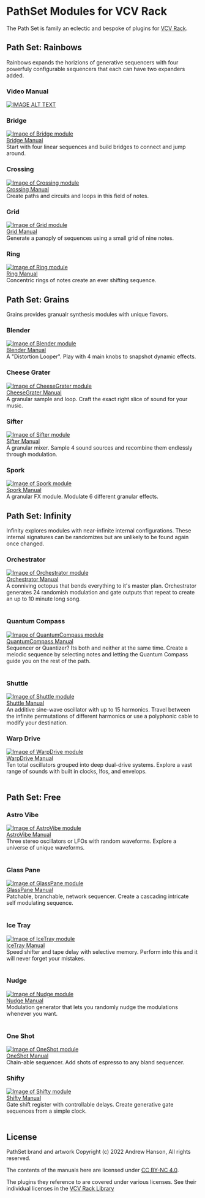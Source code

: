
# PathSet Modules for VCV Rack

The Path Set is family an eclectic and bespoke of plugins for [VCV Rack](https://vcvrack.com/).

## Path Set: Rainbows 

Rainbows expands the horizions of generative sequencers with four powerfuly configurable sequencers that each can have two expanders added.

### Video Manual
[![IMAGE ALT TEXT](http://img.youtube.com/vi/2AhMRoFNOko/0.jpg)](http://www.youtube.com/watch?v=2AhMRoFNOko "Video Manual")

### Bridge
<a href="modules/Bridge.md">![Image of Bridge module](images/Bridge.png)</a><br/>
[Bridge Manual](modules/Bridge.md)<br/>
Start with four linear sequences and build bridges to connect and jump around.

### Crossing
<a href="modules/Crossing.md">![Image of Crossing module](images/Crossing.png)</a><br/>
[Crossing Manual](modules/Crossing.md)<br/>
Create paths and circuits and loops in this field of notes.

### Grid
<a href="modules/Grid.md">![Image of Grid module](images/Grid.png)</a><br/>
[Grid Manual](modules/Grid.md)<br/>
Generate a panoply of sequences using a small grid of nine notes.

### Ring
<a href="modules/Ring.md">![Image of Ring module](images/Ring.png)</a><br/>
[Ring Manual](modules/Ring.md)<br/>
Concentric rings of notes create an ever shifting sequence.

## Path Set: Grains 

Grains provides granualr synthesis modules with unique flavors.

### Blender
<a href="modules/Blender.md">![Image of Blender module](images/Blender.png)</a><br/>
[Blender Manual](modules/Blender.md)<br/>
A "Distortion Looper". Play with 4 main knobs to snapshot dynamic effects.

### Cheese Grater
<a href="modules/CheeseGrater.md">![Image of CheeseGrater module](images/CheeseGrater.png)</a><br/>
[CheeseGrater Manual](modules/CheeseGrater.md)<br/>
A granular sample and loop. Craft the exact right slice of sound for your music.

### Sifter
<a href="modules/Sifter.md">![Image of Sifter module](images/Sifter.png)</a><br/>
[Sifter Manual](modules/Sifter.md)<br/>
A granular mixer. Sample 4 sound sources and recombine them endlessly through modulation.

### Spork
<a href="modules/Spork.md">![Image of Spork module](images/Spork.png)</a><br/>
[Spork Manual](modules/Spork.md)<br/>
A granular FX module. Modulate 6 different granular effects.

## Path Set: Infinity
Infinity explores modules with near-infinite internal configurations. These internal signatures can be randomizes but are unlikely to be found again once changed.

### Orchestrator
<a href="modules/Orchestrator.md">![Image of Orchestrator module](images/Orchestrator.png)</a><br/>
[Orchestrator Manual](modules/Orchestrator.md)<br/>
A conniving octopus that bends everything to it's master plan. Orchestrator generates 24 randomish modulation and gate outputs that repeat to create an up to 10 minute long song.
<br/><br/>

### Quantum Compass
<a href="modules/QuantumCompass.md">![Image of QuantumCompass module](images/QuantumCompass.png)</a><br/>
[QuantumCompass Manual](modules/QuantumCompass.md)<br/>
Sequencer or Quantizer? Its both and neither at the same time. Create a melodic sequence by selecting notes and letting the Quantum Compass guide you on the rest of the path.
<br/><br/>

### Shuttle
<a href="modules/Shuttle.md">![Image of Shuttle module](images/Shuttle.png)</a><br/>
[Shuttle Manual](modules/Shuttle.md)<br/>
An additive sine-wave oscillator with up to 15 harmonics. Travel between the infinite permutations of different harmonics or use a polyphonic cable to modify your destination.

### Warp Drive
<a href="modules/WarpDrive.md">![Image of WarpDrive module](images/WarpDrive.png)</a><br/>
[WarpDrive Manual](modules/WarpDrive.md)<br/>
Ten total oscillators grouped into deep dual-drive systems. Explore a vast range of sounds with built in clocks, lfos, and envelops.
<br/><br/>

## Path Set: Free

### Astro Vibe
<a href="modules/AstroVibe.md">![Image of AstroVibe module](images/AstroVibe.png)</a><br/>
[AstroVibe Manual](modules/AstroVibe.md)<br/>
Three stereo oscillators or LFOs with random waveforms. Explore a universe of unique waveforms.
<br/><br/>

### Glass Pane
<a href="modules/GlassPane.md">![Image of GlassPane module](images/GlassPane.png)</a><br/>
[GlassPane Manual](modules/GlassPane.md)<br/>
Patchable, branchable, network sequencer. Create a cascading intricate self modulating sequence.
<br/><br/>

### Ice Tray
<a href="modules/IceTray.md">![Image of IceTray module](images/IceTray.png)</a><br/>
[IceTray Manual](modules/IceTray.md)<br/>
Speed shifter and tape delay with selective memory. Perform into this and it will never forget your mistakes.
<br/><br/>

### Nudge
<a href="modules/Nudge.md">![Image of Nudge module](images/Nudge.png)</a><br/>
[Nudge Manual](modules/Nudge.md)<br/>
Modulation generator that lets you randomly nudge the modulations whenever you want.
<br/><br/>

### One Shot 
<a href="modules/OneShot.md">![Image of OneShot module](images/OneShot.png)</a><br/>
[OneShot Manual](modules/OneShot.md)<br/>
Chain-able sequencer. Add shots of espresso to any bland sequencer.

### Shifty
<a href="modules/Shifty.md">![Image of Shifty module](images/Shifty.png)</a><br/>
[Shifty Manual](modules/Shifty.md)<br/>
Gate shift register with controllable delays. Create generative gate sequences from a simple clock.
<br/><br/>

## License
PathSet brand and artwork Copyright (c) 2022 Andrew Hanson, All rights reserved.

The contents of the manuals here are licensed under [CC BY-NC 4.0](https://creativecommons.org/licenses/by-nc/4.0/).

The plugins they reference to are covered under various licenses. See their individual licenses in the [VCV Rack Library](https://library.vcvrack.com/?brand=Path%20Set)
